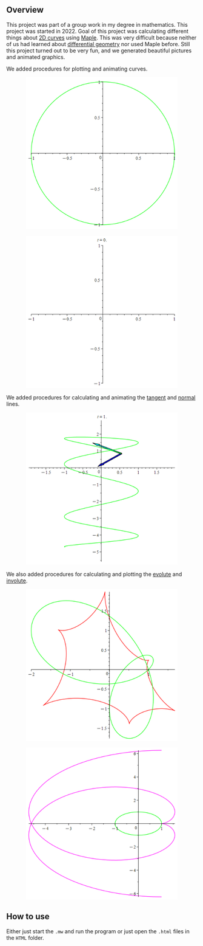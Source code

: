 ## Overview

This project was part of a group work in my degree in mathematics.
This project was started in 2022.
Goal of this project was calculating different things about [2D curves](https://en.wikipedia.org/wiki/Curve) using [Maple](https://www.maplesoft.com/products/maple/).
This was very difficult because neither of us had learned about [differential geometry](https://en.wikipedia.org/wiki/Differential_geometry) nor used Maple before.
Still this project turned out to be very fun, and we generated beautiful pictures and animated graphics.

We added procedures for plotting and animating curves.

<p align="center">
  <img src="./pictures/1_Kurve_Plot_22.gif" width="400px">
</p>

<p align="center">
  <img src="./pictures/2_Kurve_Animation_28.gif" width="400px">
</p>

We added procedures for calculating and animating the [tangent](https://en.wikipedia.org/wiki/Tangent) and [normal](https://en.wikipedia.org/wiki/Normal_(geometry)) lines.

<p align="center">
  <img src="./pictures/4_Tangente_Normale_Animation_44.gif" width="400px">
</p>

We also added procedures for calculating and plotting the [evolute](https://en.wikipedia.org/wiki/Evolute) and [involute](https://en.wikipedia.org/wiki/Involute).

<p align="center">
  <img src="./pictures/7_Evolute_53.gif" width="400px">
</p>

<p align="center">
  <img src="./pictures/8_Evolvente_23.gif" width="400px">
</p>

## How to use

Either just start the `.mw` and run the program or just open the `.html` files in the `HTML` folder.
